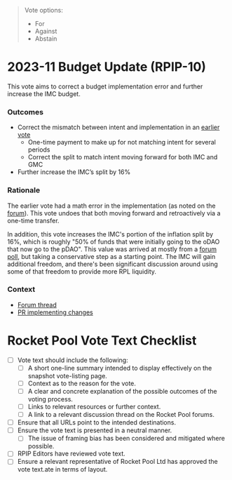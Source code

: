 > Vote options:
> - For
> - Against
> - Abstain

# 2023-11 Budget Update (RPIP-10)

This vote aims to correct a budget implementation error and further increase the IMC budget.

### Outcomes
- Correct the mismatch between intent and implementation in an [earlier vote](https://vote.rocketpool.net/#/proposal/0x510383ca82a0096fa670a260692cf7a4097e199ce4f731dc4efd97a21f19f988)
  - One-time payment to make up for not matching intent for several periods
  - Correct the split to match intent moving forward for both IMC and GMC
- Further increase the IMC’s split by 16%

### Rationale
The earlier vote had a math error in the implementation (as noted on the [forum](https://dao.rocketpool.net/t/intended-vs-actual-budget-mismatch-in-rpip-10/2053?u=valdorff)). This vote undoes that both moving forward and retroactively via a one-time transfer.

In addition, this vote increases the IMC's portion of the inflation split by 16%, which is roughly "50% of funds that were initially going to the oDAO that now go to the pDAO". This value was arrived at mostly from a [forum poll](https://dao.rocketpool.net/t/justification-for-moving-odao-inflation-to-the-imc/1939/12), but taking a conservative step as a starting point. The IMC will gain additional freedom, and there's been significant discussion around using some of that freedom to provide more RPL liquidity.  


### Context 
- [Forum thread](https://dao.rocketpool.net/t/mc-budget-update-proposal/2319)
- [PR implementing changes](https://github.com/rocket-pool/RPIPs/pull/75/files)

# Rocket Pool Vote Text Checklist
- [ ] Vote text should include the following:
  - [ ] A short one-line summary intended to display effectively on the snapshot vote-listing page.
  - [ ] Context as to the reason for the vote.
  - [ ] A clear and concrete explanation of the possible outcomes of the voting process.
  - [ ] Links to relevant resources or further context.
  - [ ] A link to a relevant discussion thread on the Rocket Pool forums.
- [ ] Ensure that all URLs point to the intended destinations.
- [ ] Ensure the vote text is presented in a neutral manner.
  - [ ] The issue of framing bias has been considered and mitigated where possible.
- [ ] RPIP Editors have reviewed vote text.
- [ ] Ensure a relevant representative of Rocket Pool Ltd has approved the vote text.ate in terms of layout.